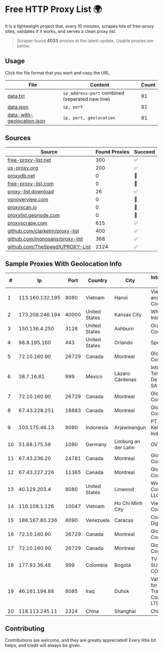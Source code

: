 
# Free HTTP Proxy List 🌍

It is a lightweight project that, every 10 minutes, scrapes lots of free-proxy sites, validates if it works, and serves a clean proxy list.


> Scraper found **4033** proxies at the latest update. Usable proxies are below.

## Usage

Click the file format that you want and copy the URL.


|File|Content|Count|
|----|-------|-----|
|[data.txt](https://raw.githubusercontent.com/themiralay/Proxy-List-World/master/data.txt)|`ip_address:port` combined (seperated new line)|91|
|[data.json](https://raw.githubusercontent.com/themiralay/Proxy-List-World/master/data.json)|`ip, port`|91|
|[data-with-geolocation.json](https://raw.githubusercontent.com/themiralay/Proxy-List-World/master/data-with-geolocation.json)|`ip, port, geolocation`|91|

## Sources

|Source|Found Proxies|Succeed|
|------|-------------|-------|
|[free-proxy-list.net](https://free-proxy-list.net)|300|✅|
|[us-proxy.org](https://www.us-proxy.org)|200|✅|
|[proxydb.net](http://proxydb.net)|0|🚫|
|[free-proxy-list.com](https://free-proxy-list.com/?page=&port=&type%5B%5D=http&type%5B%5D=https&up_time=0&search=Search)|0|🚫|
|[proxy-list.download](https://www.proxy-list.download/HTTP)|26|✅|
|[vpnoverview.com](https://vpnoverview.com/privacy/anonymous-browsing/free-proxy-servers)|0|🚫|
|[proxyscan.io](https://www.proxyscan.io)|0|🚫|
|[proxylist.geonode.com](https://proxylist.geonode.com/api/proxy-list?limit=300&page=1&sort_by=lastChecked&sort_type=desc&protocols=http,https)|0|🚫|
|[proxyscrape.com](https://api.proxyscrape.com/v2/?request=displayproxies&protocol=http&timeout=10000&country=all&ssl=all&anonymity=all)|615|✅|
|[github.com/clarketm/proxy-list](https://raw.githubusercontent.com/clarketm/proxy-list/master/proxy-list-raw.txt)|400|✅|
|[github.com/monosans/proxy-list](https://raw.githubusercontent.com/monosans/proxy-list/main/proxies/http.txt)|368|✅|
|[github.com/TheSpeedX/PROXY-List](https://raw.githubusercontent.com/TheSpeedX/PROXY-List/master/http.txt)|2124|✅|


## Sample Proxies With Geolocation Info

|#|Ip|Port|Country|City|Internet Service Provider|
|-|--|----|-------|----|-------------------------|
|1|113.160.132.195|8080|Vietnam|Hanoi|VietNam Post and Telecom Corporation|
|2|173.208.246.194|40000|United States|Kansas City|WholeSale Internet|
|3|150.136.4.250|3128|United States|Ashburn|Oracle Corporation|
|4|98.8.195.160|443|United States|Orlando|Spectrum|
|5|72.10.160.90|26729|Canada|Montreal|GloboTech Communications|
|6|38.7.16.81|999|Mexico|Lázaro Cárdenas|Internet Telefonia Y TV De Michoacan SA De CV|
|7|72.10.160.90|26729|Canada|Montreal|GloboTech Communications|
|8|67.43.228.251|18883|Canada|Montreal|GloboTech Communications|
|9|103.175.46.13|8080|Indonesia|Arjawinangun|PT Internet Keluarga Indonesia|
|10|51.68.175.56|1080|Germany|Limburg an der Lahn|OVH SAS|
|11|67.43.236.20|24781|Canada|Montreal|GloboTech Communications|
|12|67.43.227.226|11365|Canada|Montreal|GloboTech Communications|
|13|40.129.203.4|8080|United States|Linwood|Windstream Communications LLC|
|14|116.108.1.126|10047|Vietnam|Ho Chi Minh City|Viettel Corporation|
|15|186.167.80.236|8090|Venezuela|Caracas|Corporacion Digitel C.A|
|16|72.10.160.90|26729|Canada|Montreal|GloboTech Communications|
|17|72.10.160.90|26729|Canada|Montreal|GloboTech Communications|
|18|177.93.36.46|999|Colombia|Bogotá|TV AZTECA SUCURSAL COLOMBIA|
|19|46.161.194.88|8085|Iraq|Duhok|Valin Company for General Trading and Communication LTD|
|20|118.113.245.11|2324|China|Shanghai|Chinanet|



## Contributing

Contributions are welcome, and they are greatly appreciated! Every
little bit helps, and credit will always be given.

